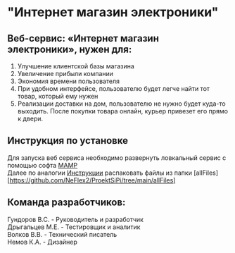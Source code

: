 # "Интернет магазин электроники"
## Веб-сервис: «Интернет магазин электроники», нужен для:
1)	Улучшение клиентской базы магазина
2)	Увеличение прибыли компании
3)	Экономия времени пользователя
4)	При удобном интерфейсе, пользователю будет легче найти тот товар, который ему нужен
5)	Реализации доставки на дом, пользователю не нужно будет куда-то выходить. После покупки товара онлайн, курьер привезет его прямо к двери. 
## Инструкция по установке 
Для запуска веб сервиса необходимо развернуть ловкальный сервис с помощью софта [MAMP](https://www.mamp.info/en/downloads/)  
Далее по аналогии [Инструкции](https://smarticle.ru/ustanovka-i-nastrojka-servera-mamp-instrukcija-po-perenosu-sajta-wordpress-na-mamp/) распаковать файлы из папки [allFiles][https://github.com/NeFlex2/ProektSiPi/tree/main/allFiles]
## Команда разработчиков: 
Гундоров В.С.   -	Руководитель и разработчик  
Дрыгальцев М.Е. -	Тестировщик и аналитик  
Волков В.В.     -	Технический писатель  
Немов К.А.      - Дизайнер  



